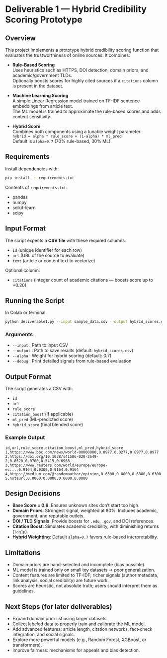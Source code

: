 # Deliverable 1 — Hybrid Credibility Scoring Prototype

## Overview
This project implements a prototype hybrid credibility scoring function that evaluates the trustworthiness of online sources. It combines:

- **Rule-Based Scoring**  
  Uses heuristics such as HTTPS, DOI detection, domain priors, and academic/government TLDs.  
  Optionally boosts scores for highly cited sources if a `citations` column is present in the dataset.

- **Machine Learning Scoring**  
  A simple Linear Regression model trained on TF-IDF sentence embeddings from article text.  
  The ML model is trained to approximate the rule-based scores and adds content sensitivity.

- **Hybrid Score**  
  Combines both components using a tunable weight parameter:  
  `hybrid = alpha * rule_score + (1-alpha) * ml_pred`  
  Default is `alpha=0.7` (70% rule-based, 30% ML).

## Requirements
Install dependencies with:
```bash
pip install -r requirements.txt
```

Contents of `requirements.txt`:
- pandas
- numpy
- scikit-learn
- scipy

## Input Format
The script expects a **CSV file** with these required columns:
- `id` (unique identifier for each row)
- `url` (URL of the source to evaluate)
- `text` (article or content text to vectorize)

Optional column:
- `citations` (integer count of academic citations — boosts score up to +0.20)

## Running the Script
In Colab or terminal:
```bash
python deliverable1.py --input sample_data.csv --output hybrid_scores.csv --alpha 0.7 --debug
```

### Arguments
- `--input` : Path to input CSV  
- `--output` : Path to save results (default: `hybrid_scores.csv`)  
- `--alpha` : Weight for hybrid scoring (default: 0.7)  
- `--debug` : Print detailed signals from rule-based evaluation  

## Output Format
The script generates a CSV with:
- `id`
- `url`
- `rule_score`
- `citation_boost` (if applicable)
- `ml_pred` (ML-predicted score)
- `hybrid_score` (final blended score)

### Example Output
```csv
id,url,rule_score,citation_boost,ml_pred,hybrid_score
1,https://www.bbc.com/news/world-00000000,0.8977,0.0277,0.8977,0.8977
2,https://doi.org/10.1038/s41586-020-2649-2,0.8520,0.0700,0.5415,0.6968
3,https://www.reuters.com/world/europe/europe-ec...,0.9164,0.0300,0.9164,0.9164
4,https://medium.com/@randomauthor/opinion,0.6300,0.0000,0.6300,0.6300
5,notaurl,0.0000,0.0000,0.0000,0.0000
```

## Design Decisions
- **Base Score = 0.6**: Ensures unknown sites don’t start too high.  
- **Domain Priors**: Strongest signal, weighted at 80%. Includes academic, government, and reputable outlets.  
- **DOI / TLD Signals**: Provide boosts for `.edu`, `.gov`, and DOI references.  
- **Citation Boost**: Simulates academic credibility, with diminishing returns (`log1p`).  
- **Hybrid Weighting**: Default `alpha=0.7` favors rule-based interpretability.  

## Limitations
- Domain priors are hand-selected and incomplete (bias possible).  
- ML model is trained only on small toy datasets → poor generalization.  
- Content features are limited to TF-IDF; richer signals (author metadata, link analysis, social credibility) are future work.  
- Scores are heuristic, not absolute truth; users should interpret them as guidelines.  

## Next Steps (for later deliverables)
- Expand domain prior list using larger datasets.  
- Collect labeled data to properly train and calibrate the ML model.  
- Add advanced features: article length, citation networks, fact-check integration, and social signals.  
- Explore more powerful models (e.g., Random Forest, XGBoost, or transformers).  
- Improve fairness: mechanisms for appeals and bias detection.  

